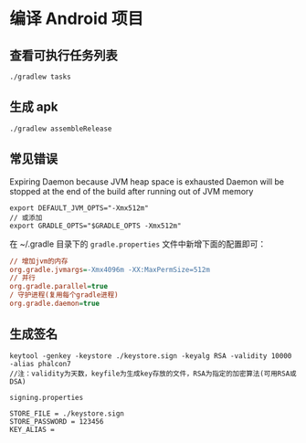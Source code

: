 # 编译 Android 项目

## 查看可执行任务列表

```shell
./gradlew tasks
```

## 生成 apk
```shell
./gradlew assembleRelease
```

## 常见错误

Expiring Daemon because JVM heap space is exhausted
Daemon will be stopped at the end of the build after running out of JVM memory

```shell
export DEFAULT_JVM_OPTS="-Xmx512m"
// 或添加
export GRADLE_OPTS="$GRADLE_OPTS -Xmx512m"
```
在 ~/.gradle 目录下的 `gradle.properties` 文件中新增下面的配置即可：

```ini
// 增加jvm的内存
org.gradle.jvmargs=-Xmx4096m -XX:MaxPermSize=512m
// 并行
org.gradle.parallel=true
/ 守护进程(复用每个gradle进程)
org.gradle.daemon=true
```

## 生成签名

```shell
keytool -genkey -keystore ./keystore.sign -keyalg RSA -validity 10000 -alias phalcon7
//注：validity为天数，keyfile为生成key存放的文件，RSA为指定的加密算法(可用RSA或DSA)
```
`signing.properties`
```shell
STORE_FILE = ./keystore.sign
STORE_PASSWORD = 123456
KEY_ALIAS = 
```